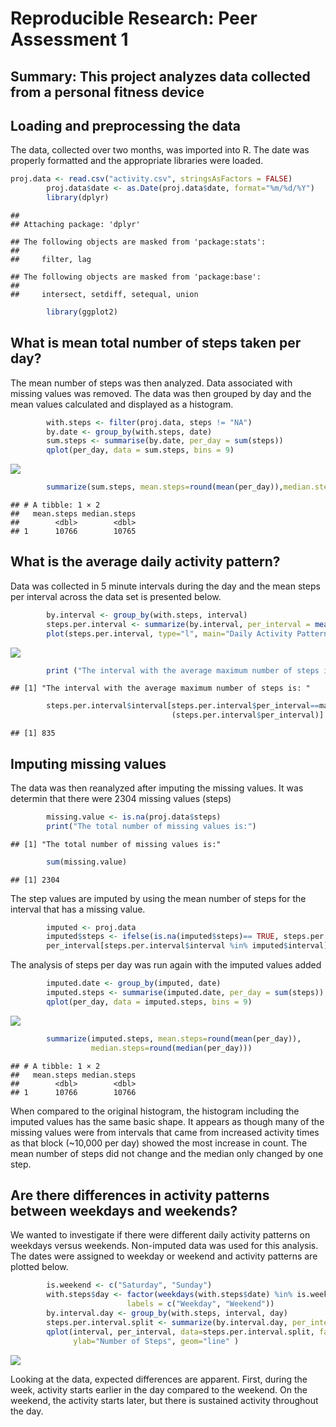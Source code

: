 # Reproducible Research: Peer Assessment 1
## Summary: This project analyzes data collected from a personal fitness device

## Loading and preprocessing the data

The data, collected over two months, was imported into R. The date was properly formatted and the appropriate libraries were loaded.


```r
proj.data <- read.csv("activity.csv", stringsAsFactors = FALSE)
        proj.data$date <- as.Date(proj.data$date, format="%m/%d/%Y")
        library(dplyr)
```

```
## 
## Attaching package: 'dplyr'
```

```
## The following objects are masked from 'package:stats':
## 
##     filter, lag
```

```
## The following objects are masked from 'package:base':
## 
##     intersect, setdiff, setequal, union
```

```r
        library(ggplot2)
```

## What is mean total number of steps taken per day?

The mean number of steps was then analyzed. Data associated with missing values was removed. The data was then grouped by day and the mean values calculated and displayed as a histogram.


```r
        with.steps <- filter(proj.data, steps != "NA")
        by.date <- group_by(with.steps, date)
        sum.steps <- summarise(by.date, per_day = sum(steps))
        qplot(per_day, data = sum.steps, bins = 9)
```

![](PA1_template_files/figure-html/unnamed-chunk-2-1.png)<!-- -->

```r
        summarize(sum.steps, mean.steps=round(mean(per_day)),median.steps=round(median(per_day)))
```

```
## # A tibble: 1 × 2
##   mean.steps median.steps
##        <dbl>        <dbl>
## 1      10766        10765
```

## What is the average daily activity pattern?

Data was collected in 5 minute intervals during the day and the mean steps per interval across the data set is presented below.


```r
        by.interval <- group_by(with.steps, interval)
        steps.per.interval <- summarize(by.interval, per_interval = mean(steps))
        plot(steps.per.interval, type="l", main="Daily Activity Pattern", ylab="Number of Steps")
```

![](PA1_template_files/figure-html/unnamed-chunk-3-1.png)<!-- -->

```r
        print ("The interval with the average maximum number of steps is: ")
```

```
## [1] "The interval with the average maximum number of steps is: "
```

```r
        steps.per.interval$interval[steps.per.interval$per_interval==max
                                    (steps.per.interval$per_interval)]
```

```
## [1] 835
```

## Imputing missing values

The data was then reanalyzed after imputing the missing values. It was determin that there were 2304 missing values (steps)


```r
        missing.value <- is.na(proj.data$steps)
        print("The total number of missing values is:")
```

```
## [1] "The total number of missing values is:"
```

```r
        sum(missing.value)
```

```
## [1] 2304
```

The step values are imputed by using the mean number of steps for the interval that has a missing value.


```r
        imputed <- proj.data
        imputed$steps <- ifelse(is.na(imputed$steps)== TRUE, steps.per.interval$
        per_interval[steps.per.interval$interval %in% imputed$interval],imputed$steps) 
```

The analysis of steps per day was run again with the imputed values added


```r
        imputed.date <- group_by(imputed, date)
        imputed.steps <- summarise(imputed.date, per_day = sum(steps))
        qplot(per_day, data = imputed.steps, bins = 9)
```

![](PA1_template_files/figure-html/unnamed-chunk-6-1.png)<!-- -->

```r
        summarize(imputed.steps, mean.steps=round(mean(per_day)),
                  median.steps=round(median(per_day)))
```

```
## # A tibble: 1 × 2
##   mean.steps median.steps
##        <dbl>        <dbl>
## 1      10766        10766
```

When compared to the original histogram, the histogram including the imputed values has the same basic shape. It appears as though many of the missing values were from intervals that came from increased activity times as that block (~10,000 per day) showed the most increase in count. The mean number of steps did not change and the median only changed by one step.

## Are there differences in activity patterns between weekdays and weekends?

We wanted to investigate if there were different daily activity patterns on weekdays versus weekends. Non-imputed data was used for this analysis. The dates were assigned to weekday or weekend and activity patterns are plotted below.


```r
        is.weekend <- c("Saturday", "Sunday")
        with.steps$day <- factor(weekdays(with.steps$date) %in% is.weekend, levels=c(FALSE, TRUE),
                          labels = c("Weekday", "Weekend"))
        by.interval.day <- group_by(with.steps, interval, day)
        steps.per.interval.split <- summarize(by.interval.day, per_interval = mean(steps))
        qplot(interval, per_interval, data=steps.per.interval.split, facets = day ~ ., 
              ylab="Number of Steps", geom="line" )
```

![](PA1_template_files/figure-html/unnamed-chunk-7-1.png)<!-- -->

Looking at the data, expected differences are apparent. First, during the week, activity starts earlier in the day compared to the weekend. On the weekend, the activity starts later, but there is sustained activity throughout the day.
